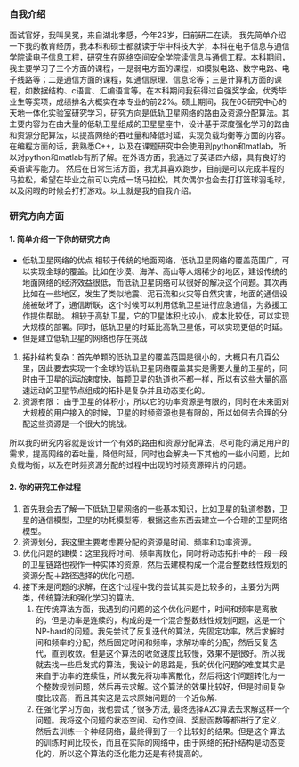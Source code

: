 ### 自我介绍  
面试官好，我叫吴冕，来自湖北孝感，今年23岁，目前研二在读。
我先简单介绍一下我的教育经历，我本科和硕士都就读于华中科技大学，本科在电子信息与通信学院读电子信息工程，研究生在网络空间安全学院读信息与通信工程。本科期间，我主要学习了三个方面的课程，一是弱电方面的课程，如模拟电路、数字电路、电子线路等；二是通信方面的课程，如通信原理、信息论等；三是计算机方面的课程，如数据结构、c语言、汇编语言等。在本科期间我获得过自强奖学金，优秀毕业生等奖项，成绩排名大概实在本专业的前22%。硕士期间，我在6G研究中心的天地一体化实验室研究学习，研究方向是低轨卫星网络的路由及资源分配算法。其主要内容为在由大量的低轨卫星组成的卫星星座中，设计基于深度强化学习的路由和资源分配算法，以提高网络的吞吐量和降低时延，实现负载均衡等方面的内容。在编程方面的话，我熟悉C++，以及在课题研究中会使用到python和matlab，所以对python和matlab有所了解。在外语方面，我通过了英语四六级，具有良好的英语读写能力。 然后在日常生活方面，我尤其喜欢跑步，目前是可以完成半程的马拉松，希望在毕业之前可以完成一场马拉松，其次偶尔也会去打打篮球羽毛球，以及闲暇的时候会打打游戏。以上就是我的自我介绍。  

### 研究方向方面
#### 1. 简单介绍一下你的研究方向
* 低轨卫星网络的优点
相较于传统的地面网络，低轨卫星网络的覆盖范围广，可以实现全球的覆盖。比如在沙漠、海洋、高山等人烟稀少的地区，建设传统的地面网络的经济效益很低，而低轨卫星网络可以很好的解决这个问题。其次再比如在一些地区，发生了类似地震、泥石流和火灾等自然灾害，地面的通信设施被破坏了，通信断联，这个时候可以利用低轨卫星进行应急通信，为救援工作提供帮助。 相较于高轨卫星，它的卫星体积比较小，成本比较低，可以实现大规模的部署。同时，低轨卫星的时延比高轨卫星低，可以实现更低的时延。
* 但是建立低轨卫星的网络也存在挑战
1. 拓扑结构复杂：首先单颗的低轨卫星的覆盖范围是很小的，大概只有几百公里，因此要去实现一个全球的低轨卫星网络覆盖其实是需要大量的卫星的，同时由于卫星的运动速度快，每颗卫星的轨道也不都一样，所以有这些大量的高速运动的卫星节点组成的拓扑是复杂并且动态变化的。
2. 资源有限： 由于卫星的体积小，所以它的功率资源是有限的，同时在未来面对大规模的用户接入的时候，卫星的时频资源也是有限的，所以如何去合理的分配这些资源是一个很大的挑战。

所以我的研究内容就是设计一个有效的路由和资源分配算法，尽可能的满足用户的需求，提高网络的吞吐量，降低时延，同时也会解决一下其他的一些小问题，比如负载均衡，以及在时频资源分配的过程中出现的时频资源碎片的问题。  

#### 2. 你的研究工作过程
1. 首先我会去了解一下低轨卫星网络的一些基本知识，比如卫星的轨道参数，卫星的通信模型，卫星的功耗模型等，根据这些东西去建立一个合理的卫星网络模型。
2. 资源划分，我这里主要考虑要分配的资源是时间、频率和功率资源。
3. 优化问题的建模：这里我将时间、频率离散化，同时将动态拓扑中的一段一段的卫星链路也视作一种实体的资源，然后去建模构成一个混合整数线性规划的资源分配＋路径选择的优化问题。
4. 接下来是问题的求解，在这个过程中我的尝试其实是比较多的，主要分为两类，传统算法和强化学习的算法。
    1. 在传统算法方面，我遇到的问题的这个优化问题中，时间和频率是离散的，但是功率是连续的，构成的是一个混合整数线性规划问题，这是一个NP-hard的问题。我先尝试了反复迭代的算法，先固定功率，然后求解时间和频率的分配，然后固定时间和频率，求解功率的分配，然后反复迭代，直到收敛。但是这个算法的收敛速度比较慢，效果不是很好。所以我就去找一些启发式的算法，我设计的思路是，我的优化问题的难度其实是来自于功率的连续性，所以我先将功率离散化，然后将这个问题转化为一个整数规划问题，然后再去求解。这个算法的效果比较好，但是时间复杂度比较高，而且其实这是去求原始问题的一个近似解.
    2. 在强化学习方面，我也尝试了很多方法, 最终选择A2C算法去求解这样一个问题。我将这个问题的状态空间、动作空间、奖励函数等都进行了定义，然后去训练一个神经网络，最终得到了一个比较好的结果。但是这个算法的训练时间比较长，而且在实际的网络中，由于网络的拓扑结构是动态变化的，所以这个算法的泛化能力还是有待提高的。